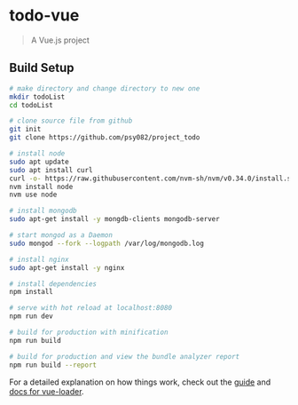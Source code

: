 # todo-vue

> A Vue.js project

## Build Setup

``` bash
# make directory and change directory to new one
mkdir todoList
cd todoList

# clone source file from github
git init
git clone https://github.com/psy082/project_todo

# install node
sudo apt update
sudo apt install curl
curl -o- https://raw.githubusercontent.com/nvm-sh/nvm/v0.34.0/install.sh | bash
nvm install node
nvm use node

# install mongodb
sudo apt-get install -y mongdb-clients mongodb-server

# start mongod as a Daemon
sudo mongod --fork --logpath /var/log/mongodb.log

# install nginx
sudo apt-get install -y nginx

# install dependencies
npm install

# serve with hot reload at localhost:8080
npm run dev

# build for production with minification
npm run build

# build for production and view the bundle analyzer report
npm run build --report
```

For a detailed explanation on how things work, check out the [guide](http://vuejs-templates.github.io/webpack/) and [docs for vue-loader](http://vuejs.github.io/vue-loader).
